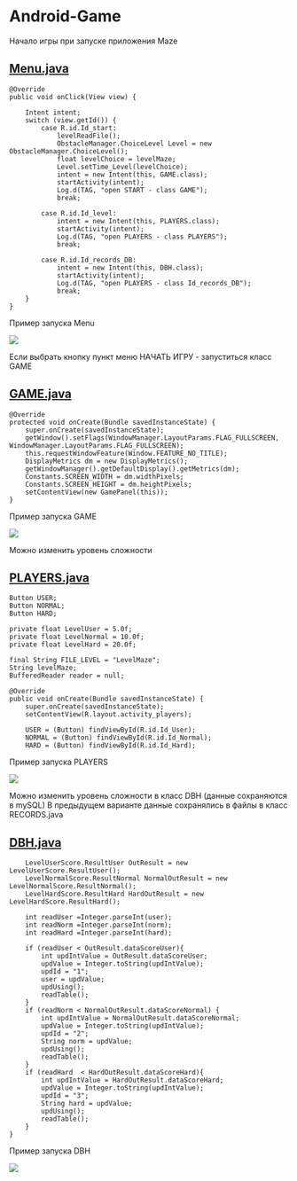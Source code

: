 # Android-Game
 Начало игры при запуске приложения Maze

## [Menu.java](https://github.com/ilinoa/Android-Game/blob/master/Maze/app/src/main/java/com/example/work/maze/Menu.java "Menu.java ")

    @Override
    public void onClick(View view) {

        Intent intent;
        switch (view.getId()) {                                                                     
            case R.id.Id_start:
                levelReadFile();
                ObstacleManager.ChoiceLevel Level = new ObstacleManager.ChoiceLevel();
                float levelChoice = levelMaze;
                Level.setTime_Level(levelChoice);
                intent = new Intent(this, GAME.class);
                startActivity(intent);
                Log.d(TAG, "open START - class GAME");
                break;

            case R.id.Id_level:
                intent = new Intent(this, PLAYERS.class);
                startActivity(intent);
                Log.d(TAG, "open PLAYERS - class PLAYERS");
                break;
                
            case R.id.Id_records_DB:
                intent = new Intent(this, DBH.class);
                startActivity(intent);
                Log.d(TAG, "open PLAYERS - class Id_records_DB");
                break;
        }
    }
    
Пример запуска Menu

![](https://github.com/ilinoa/Android-Game/blob/master/image/4.jpeg)

Если выбрать кнопку пункт меню НАЧАТЬ ИГРУ - запуститься класс GAME

## [GAME.java](https://github.com/ilinoa/Android-Game/blob/master/Maze/app/src/main/java/com/example/work/maze/GAME.java "GAME.java")

    @Override
    protected void onCreate(Bundle savedInstanceState) {                                            
        super.onCreate(savedInstanceState);
        getWindow().setFlags(WindowManager.LayoutParams.FLAG_FULLSCREEN, WindowManager.LayoutParams.FLAG_FULLSCREEN); 
        this.requestWindowFeature(Window.FEATURE_NO_TITLE);                                         
        DisplayMetrics dm = new DisplayMetrics();                                     
        getWindowManager().getDefaultDisplay().getMetrics(dm);                        
        Constants.SCREEN_WIDTH = dm.widthPixels;                                          
        Constants.SCREEN_HEIGHT = dm.heightPixels;                                          
        setContentView(new GamePanel(this));                                                
    }

Пример запуска GAME

![](https://github.com/ilinoa/Android-Game/blob/master/image/1.jpeg)

Можно изменить уровень сложности

## [PLAYERS.java](https://github.com/ilinoa/Android-Game/blob/master/Maze/app/src/main/java/com/example/work/maze/PLAYERS.java "PLAYERS.java")

    Button USER;
    Button NORMAL;
    Button HARD;

    private float LevelUser = 5.0f;
    private float LevelNormal = 10.0f;
    private float LevelHard = 20.0f;

    final String FILE_LEVEL = "LevelMaze";
    String levelMaze;
    BufferedReader reader = null;
    
    @Override
    public void onCreate(Bundle savedInstanceState) {
        super.onCreate(savedInstanceState);
        setContentView(R.layout.activity_players);

        USER = (Button) findViewById(R.id.Id_User);
        NORMAL = (Button) findViewById(R.id.Id_Normal);
        HARD = (Button) findViewById(R.id.Id_Hard);

Пример запуска PLAYERS

![](https://github.com/ilinoa/Android-Game/blob/master/image/2.jpeg)

Можно изменить уровень сложности в класс DBH (данные сохраняются в mySQL)
В предыдущем варианте данные сохранялись в файлы в класс RECORDS.java
## [DBH.java](https://github.com/ilinoa/Android-Game/blob/master/Maze/app/src/main/java/com/example/work/maze/DBH.java "DBH.java")

        LevelUserScore.ResultUser OutResult = new LevelUserScore.ResultUser();
        LevelNormalScore.ResultNormal NormalOutResult = new LevelNormalScore.ResultNormal();
        LevelHardScore.ResultHard HardOutResult = new LevelHardScore.ResultHard();

        int readUser =Integer.parseInt(user);
        int readNorm =Integer.parseInt(norm);
        int readHard =Integer.parseInt(hard);

        if (readUser < OutResult.dataScoreUser){
            int updIntValue = OutResult.dataScoreUser;
            updValue = Integer.toString(updIntValue);
            updId = "1";
            user = updValue;
            updUsing();
            readTable();
        }
        if (readNorm < NormalOutResult.dataScoreNormal) {
            int updIntValue = NormalOutResult.dataScoreNormal;
            updValue = Integer.toString(updIntValue);
            updId = "2";
            String norm = updValue;
            updUsing();
            readTable();
        }
        if (readHard  < HardOutResult.dataScoreHard){
            int updIntValue = HardOutResult.dataScoreHard;
            updValue = Integer.toString(updIntValue);
            updId = "3";
            String hard = updValue;
            updUsing();
            readTable();
        }
    }

Пример запуска DBH 

![](https://github.com/ilinoa/Android-Game/blob/master/image/3.jpeg)
